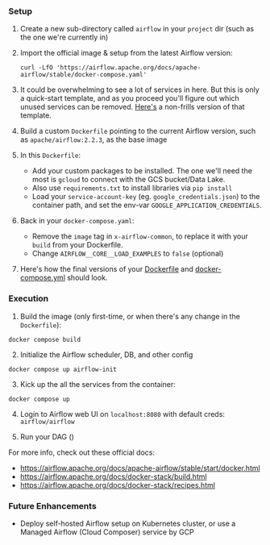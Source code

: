### Setup

1. Create a new sub-directory called `airflow` in your `project` dir (such as the one we're currently in)
   
2. Import the official image & setup from the latest Airflow version:
   ```shell
   curl -LfO 'https://airflow.apache.org/docs/apache-airflow/stable/docker-compose.yaml'
   ```
   
3. It could be overwhelming to see a lot of services in here. 
   But this is only a quick-start template, and as you proceed you'll figure out which unused services can be removed.
   [Here's](extras/docker-compose-nofrills.yml) a non-frills version of that template.
   
4. Build a custom `Dockerfile` pointing to the current Airflow version, 
   such as `apache/airflow:2.2.3`, as the base image
   
5. In this `Dockerfile`:
   * Add your custom packages to be installed. The one we'll need the most is `gcloud` to connect with the GCS bucket/Data Lake.
   * Also use `requirements.txt` to install libraries via  `pip install`
   * Load your `service-account-key` (eg. `google_credentials.json`) to the container path, and set the env-var `GOOGLE_APPLICATION_CREDENTIALS`.
   
6. Back in your `docker-compose.yaml`:
   * Remove the `image` tag in `x-airflow-common`, to replace it with your `build` from your Dockerfile.
   * Change `AIRFLOW__CORE__LOAD_EXAMPLES` to `false` (optional)
   
7. Here's how the final versions of your [Dockerfile](./Dockerfile) and [docker-compose.yml](./docker-compose.yaml) should look.
   

### Execution

1. Build the image (only first-time, or when there's any change in the `Dockerfile`):
```shell
docker compose build
```

2. Initialize the Airflow scheduler, DB, and other config
```shell
docker compose up airflow-init
```

3. Kick up the all the services from the container:
```shell
docker compose up
```

4. Login to Airflow web UI on `localhost:8080` with default creds: `airflow/airflow`

5. Run your DAG ()


For more info, check out these official docs:
   * https://airflow.apache.org/docs/apache-airflow/stable/start/docker.html
   * https://airflow.apache.org/docs/docker-stack/build.html
   * https://airflow.apache.org/docs/docker-stack/recipes.html
   

### Future Enhancements
* Deploy self-hosted Airflow setup on Kubernetes cluster, or use a Managed Airflow (Cloud Composer) service by GCP
